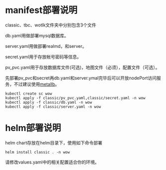 manifest部署说明
========================================
classic、tbc、wotlk文件夹中分别包含3个文件

db.yaml用做部署mysql数据库。

server.yaml用做部署realmd，和server。

secret.yaml用于存放帐号密码等信息。

pv_pvc.yaml用于存放数据库文件(可选)，地图文件（必须），配置文件（可选）。

先部署pv_pvc和secret再db.yaml和server.ymal完毕后可以开放nodePort访问服务，不过建议使用[metallb][1]。
```shell
kubectl create sc wow
kubectl apply -f classic/pv_pvc.yaml,classic/secret.yaml -n wow
kubectl apply -f classic/db.yaml -n wow
kubectl apply -f classic/server.yaml -n wow
```

[1]: https://metallb.universe.tf/ "metallb"

helm部署说明
========================================
helm chart存放在helm目录下，使用如下命令部署
```shell
helm install classic . -n wow
```
请修改values.yaml中的相关配置适合你的环境。